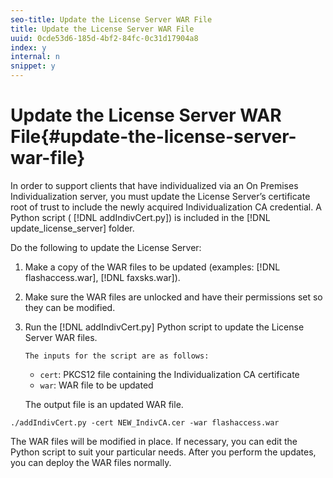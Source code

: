 ```yaml
---
seo-title: Update the License Server WAR File
title: Update the License Server WAR File
uuid: 0cde53d6-185d-4bf2-84fc-0c31d17904a8
index: y
internal: n
snippet: y
---
```


# Update the License Server WAR File{#update-the-license-server-war-file}

In order to support clients that have individualized via an On Premises Individualization server, you must update the License Server’s certificate root of trust to include the newly acquired Individualization CA credential. A Python script ( [!DNL addIndivCert.py]) is included in the [!DNL update_license_server] folder.

Do the following to update the License Server: 

1. Make a copy of the WAR files to be updated (examples: [!DNL flashaccess.war], [!DNL faxsks.war]).
1. Make sure the WAR files are unlocked and have their permissions set so they can be modified.
1. Run the [!DNL addIndivCert.py] Python script to update the License Server WAR files.

       The inputs for the script are as follows:

    * `cert`: PKCS12 file containing the Individualization CA certificate 
    * `war`: WAR file to be updated

   The output file is an updated WAR file.

<!--<a id="example_2618EBFFC4664D35B9CC68D74197BDC3"></a>-->

```
./addIndivCert.py -cert NEW_IndivCA.cer -war flashaccess.war
```

The WAR files will be modified in place. If necessary, you can edit the Python script to suit your particular needs. After you perform the updates, you can deploy the WAR files normally. 
